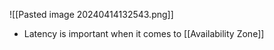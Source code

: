 ![[Pasted image 20240414132543.png]]
- Latency is important when it comes to [[Availability Zone]]


